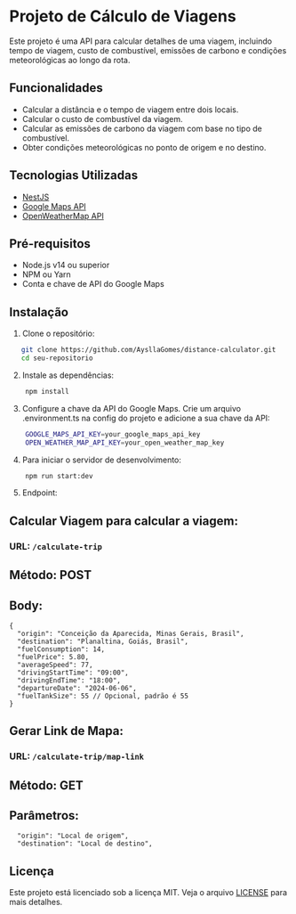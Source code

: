 # Projeto de Cálculo de Viagens

Este projeto é uma API para calcular detalhes de uma viagem, incluindo tempo de viagem, custo de combustível, emissões de carbono e condições meteorológicas ao longo da rota.

## Funcionalidades

- Calcular a distância e o tempo de viagem entre dois locais.
- Calcular o custo de combustível da viagem.
- Calcular as emissões de carbono da viagem com base no tipo de combustível.
- Obter condições meteorológicas no ponto de origem e no destino.

## Tecnologias Utilizadas

- [NestJS](https://nestjs.com/)
- [Google Maps API](https://developers.google.com/maps)
- [OpenWeatherMap API](https://openweathermap.org/)

## Pré-requisitos

- Node.js v14 ou superior
- NPM ou Yarn
- Conta e chave de API do Google Maps

## Instalação

1. Clone o repositório:
```bash
   git clone https://github.com/AysllaGomes/distance-calculator.git
   cd seu-repositorio
```

2. Instale as dependências:

```bash
    npm install
```

3. Configure a chave da API do Google Maps. Crie um arquivo .environment.ts na config do projeto e adicione a sua chave da API:

```bash
    GOOGLE_MAPS_API_KEY=your_google_maps_api_key
    OPEN_WEATHER_MAP_API_KEY=your_open_weather_map_key
```

4. Para iniciar o servidor de desenvolvimento:

```bash
    npm run start:dev
```

5. Endpoint:


## Calcular Viagem para calcular a viagem:

### URL: `/calculate-trip`
## Método: POST
## Body:

   ```
   {
     "origin": "Conceição da Aparecida, Minas Gerais, Brasil",
     "destination": "Planaltina, Goiás, Brasil",
     "fuelConsumption": 14,
     "fuelPrice": 5.80,
     "averageSpeed": 77,
     "drivingStartTime": "09:00",
     "drivingEndTime": "18:00",
     "departureDate": "2024-06-06",
     "fuelTankSize": 55 // Opcional, padrão é 55
   }
   ```

## Gerar Link de Mapa:

### URL: `/calculate-trip/map-link`

## Método: GET

## Parâmetros:

   ```
     "origin": "Local de origem",
     "destination": "Local de destino",
   ```

## Licença

Este projeto está licenciado sob a licença MIT. Veja o arquivo [LICENSE](./LICENSE) para mais detalhes.
